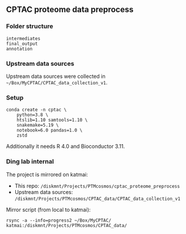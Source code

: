 ## CPTAC proteome data preprocess

### Folder structure
```
intermediates
final_output
annotation
```

### Upstream data sources
Upstream data sources were collected in `~/Box/MyCPTAC/CPTAC_data_collection_v1`.


### Setup
```
conda create -n cptac \
    python=3.8 \
    htslib=1.10 samtools=1.10 \
    snakemake=5.19 \
    notebook=6.0 pandas=1.0 \
    zstd
```

Additionally it needs R 4.0 and Bioconductor 3.11.


### Ding lab internal
The project is mirrored on katmai:
- This repo: `/diskmnt/Projects/PTMcosmos/cptac_proteome_preprocess`
- Upstream data sources: `/diskmnt/Projects/PTMcosmos/CPTAC_data/CPTAC_data_collection_v1`

Mirror script (from local to katmai):
```
rsync -a --info=progress2 ~/Box/MyCPTAC/ katmai:/diskmnt/Projects/PTMcosmos/CPTAC_data/
```